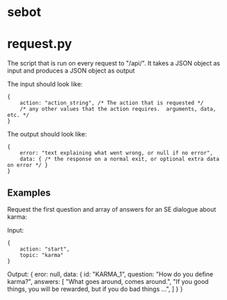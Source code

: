 # sebot


request.py
===========
	
The script that is run on every request to "/api/".
It takes a JSON object as input and produces a JSON object as output

The input should look like:

	{
		action: "action_string", /* The action that is requested */
		/* any other values that the action requires.  arguments, data, etc. */
	}

The output should look like:
	
	{
		error: "text explaining what went wrong, or null if no error",
		data: { /* the response on a normal exit, or optional extra data on error */ }
	}


Examples
-------------

Request the first question and array of answers for an SE dialogue about karma:

Input:

	{
		action: "start",
		topic: "karma"
	}

Output:
	{
		eror: null,
		data: {
			id: "KARMA_1",
			question: "How do you define karma?",
			answers: [
				"What goes around, comes around.",
				"If you good things, you will be rewarded, but if you do bad things ...",
			]
		}
	}

